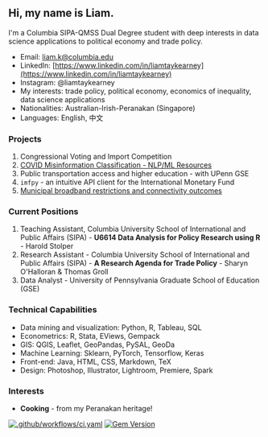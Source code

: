 ## Hi, my name is Liam. 

I'm a Columbia SIPA-QMSS Dual Degree student with deep interests in data science applications to political economy and trade policy.

- Email: [liam.k@columbia.edu](mailto:liam.k@columbia.edu)
- LinkedIn: [https://www.linkedin.com/in/liamtaykearney](https://www.linkedin.com/in/liamtaykearney)
- Instagram: @liamtaykearney
- My interests: trade policy, political economy, economics of inequality, data science applications
- Nationalities: Australian-Irish-Peranakan (Singapore)
- Languages: English, 中文

### Projects

1. Congressional Voting and Import Competition
2. [COVID Misinformation Classification - NLP/ML Resources](subpages/covid_misinfo.md)
3. Public transportation access and higher education - with UPenn GSE
4. `imfpy` - an intuitive API client for the International Monetary Fund
5. [Municipal broadband restrictions and connectivity outcomes](subpages/broadband.md)

### Current Positions

1. Teaching Assistant,  Columbia University School of International and Public Affairs (SIPA) - **U6614 Data Analysis for Policy Research using R** - Harold Stolper
2. Research Assistant - Columbia University School of International and Public Affairs (SIPA) - **A Research Agenda for Trade Policy** - Sharyn O'Halloran & Thomas Groll
3. Data Analyst - University of Pennsylvania Graduate School of Education (GSE)

### Technical Capabilities

- Data mining and visualization: Python, R, Tableau, SQL
- Econometrics: R, Stata, EViews, Gempack
- GIS: QGIS, Leaflet, GeoPandas, PySAL, GeoDa
- Machine Learning: Sklearn, PyTorch, Tensorflow, Keras
- Front-end: Java, HTML, CSS, Markdown, TeX
- Design: Photoshop, Illustrator, Lightroom, Premiere, Spark

### Interests

* **Cooking** - from my Peranakan heritage!

[![.github/workflows/ci.yaml](https://github.com/pages-themes/minimal/actions/workflows/ci.yaml/badge.svg)](https://github.com/pages-themes/minimal/actions/workflows/ci.yaml) [![Gem Version](https://badge.fury.io/rb/jekyll-theme-minimal.svg)](https://badge.fury.io/rb/jekyll-theme-minimal)

